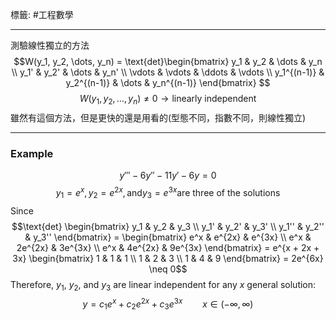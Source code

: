 標籤: #工程數學 

---

測驗線性獨立的方法
 $$W(y_1, y_2, \dots, y_n) = \text{det}\begin{bmatrix}
  y_1         & y_2         & \dots  & y_n    \\
  y_1'        & y_2'        & \dots  & y_n'   \\
  \vdots      & \vdots      & \ddots & \vdots \\
  y_1^{(n-1)} & y_2^{(n-1)} & \dots  & y_n^{(n-1)} \end{bmatrix} $$
$$W(y_1, y_2,\dots , y_n) \neq 0 \rightarrow \text{linearly independent}$$
雖然有這個方法，但是更快的還是用看的(型態不同，指數不同，則線性獨立)

---
 
### Example
$$y''' - 6y'' - 11y' - 6y = 0$$
$$y_1 = e^x, y_2 = e^{2x}, \text{and} y_3 = e^{3x} \text{are three of the solutions}$$
Since
$$\text{det} \begin{bmatrix} y_1 & y_2 & y_3 \\ y_1' & y_2' & y_3' \\ y_1'' & y_2'' & y_3'' \end{bmatrix} = \begin{bmatrix} e^x & e^{2x} & e^{3x} \\ e^x & 2e^{2x} & 3e^{3x} \\ e^x & 4e^{2x} & 9e^{3x} \end{bmatrix} = e^{x + 2x + 3x} \begin{bmatrix} 1 & 1 & 1 \\ 1 & 2 & 3 \\ 1 & 4 & 9 \end{bmatrix} = 2e^{6x} \neq 0$$
Therefore, $y_1$, $y_2$, and $y_3$ are linear independent for any $x$
general solution:
$$y = c_1e^x + c_2e^{2x} + c_3e^{3x} \qquad x \in (-\infty , \infty)$$